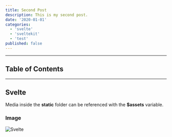 ```yaml
---
title: Second Post
description: This is my second post.
date: '2020-01-01'
categories:
  - 'svelte'
  - 'sveltekit'
  - 'test'
published: false
---
```


---

## Table of Contents

---

## Svelte

Media inside the **static** folder can be referenced with the **$assets** variable.

### Image

![Svelte](../../favicon.png)
